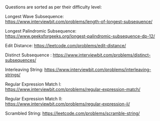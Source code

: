 Questions are sorted as per their difficulty level:

Longest Wave Subsequence: https://www.interviewbit.com/problems/length-of-longest-subsequence/

Longest Palindromic Subsequence: https://www.geeksforgeeks.org/longest-palindromic-subsequence-dp-12/

Edit Distance: https://leetcode.com/problems/edit-distance/

Distinct Subsequence : https://www.interviewbit.com/problems/distinct-subsequences/

Interleaving String: https://www.interviewbit.com/problems/interleaving-strings/

Regular Expression Match I: https://www.interviewbit.com/problems/regular-expression-match/

Regular Expression Match II: https://www.interviewbit.com/problems/regular-expression-ii/

Scrambled String: https://leetcode.com/problems/scramble-string/
